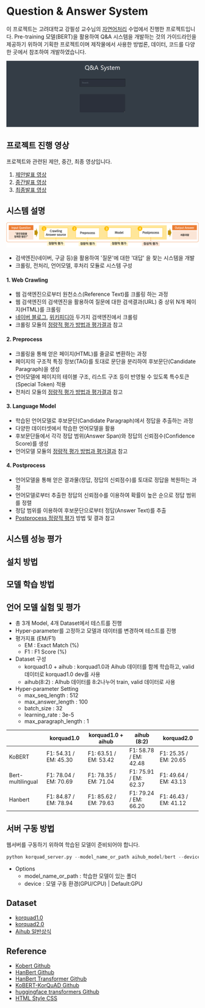 # Question & Answer System
이 프로젝트는 고려대학교 강필성 교수님의 [자연어처리](https://github.com/pilsung-kang/text-analytics) 수업에서 진행한 프로젝트입니다. 
Pre-training 모델(BERT)을 활용하여 Q&A 시스템을 개발하는 것의 가이드라인을 제공하기 위하여 기획한 프로젝트이며 제작물에서 사용한 방법론, 데이터, 코드를 다양한 곳에서 참조하여 개발하였습니다.
  
![](img/sample_image.gif)

## 프로젝트 진행 영상
프로젝트와 관련된 제안, 중간, 최종 영상입니다.
1. [제안발표 영상](https://youtu.be/JQn5JIthlAI)
2. [중간발표 영상](https://youtu.be/fGQAx_wCm3E)
3. [최종발표 영상](https://youtu.be/uwzPH9xOM30)

## 시스템 설명
![](img/system_overview.png)
- 검색엔진(네이버, 구글 등)을 활용하여 '질문'에 대한 '대답' 을 찾는 시스템을 개발
- 크롤링, 전처리, 언어모델, 후처리 모듈로 시스템 구성

#### 1. Web Crawling
- 웹 검색엔진으로부터 원천소스(Reference Text)를 크롤링 하는 과정
- 웹 검색엔진의 검색엔진을 활용하여 질문에 대한 검색결과(URL) 중 상위 N개 페이지(HTML)를 크롤링
- [네이버 블로그](https://section.blog.naver.com/BlogHome.nhn?directoryNo=0&currentPage=1&groupId=0), [위키피디아](https://ko.wikipedia.org/w/index.php?search=&title=%ED%8A%B9%EC%88%98:%EA%B2%80%EC%83%89&go=%EB%B3%B4%EA%B8%B0) 두가지 검색엔진에서 크롤링
- 크롤링 모듈의 [정량적 평가 방법과 평가결과](https://github.com/JoungheeKim/korean-question-answer-system/blob/master/module_test/02_Preprocess%20Module%20Test.ipynb) 참고

#### 2. Preprocess
- 크롤링을 통해 얻은 페이지(HTML)를 줄글로 변환하는 과정
- 페이지의 구조적 특징 정보(TAG)를 토대로 문단을 분리하여 후보문단(Candidate Paragraph)을 생성
- 언어모델에 페이지의 테이블 구조, 리스트 구조 등이 반영될 수 있도록 특수토큰(Special Token) 적용
- 전처리 모듈의 [정량적 평가 방법과 평가결과](https://github.com/JoungheeKim/korean-question-answer-system/blob/master/module_test/02_Preprocess%20Module%20Test.ipynb) 참고

#### 3. Language Model
- 학습된 언어모델로 후보문단(Candidate Paragraph)에서 정답을 추출하는 과정
- 다양한 데이터셋에서 학습한 언어모델을 활용
- 후보문단들에서 각각 정답 범위(Answer Span)와 정답의 신뢰점수(Confidence Score)를 생성
- 언어모델 모듈의 [정량적 평가 방법과 평가결과](#언어-모델-실험-및-평가) 참고

#### 4. Postprocess
- 언어모델을 통해 얻은 결과물(정답, 정답의 신뢰점수)를 토대로 정답을 복원하는 과정
- 언어모델로부터 추출한 정답의 신뢰점수를 이용하여 확률이 높은 순으로 정답 범위를 정렬
- 정답 범위를 이용하여 후보문단으로부터 정답(Answer Text)를 추출
- [Postprocess 정량적 평가](https://github.com/JoungheeKim/korean-question-answer-system/blob/master/module_test/04_QA%20Module%20Eye%20check.ipynb) 방법 및 결과 참고

## 시스템 성능 평가



## 설치 방법

## 모델 학습 방법

## 언어 모델 실험 및 평가
- 총 3개 Model, 4개 Dataset에서 테스트를 진행
- Hyper-parameter를 고정하고 모델과 데이터를 변경하며 테스트를 진행
- 평가지표 (EM/F1)
  * EM : Exact Match (%)
  * F1 : F1 Score (%)
- Dataset 구성
  * korquad1.0 + aihub : korquad1.0과 Aihub 데이터를 함께 학습하고, valid 데이터로 korquad1.0 dev를 사용
  * aihub(8:2) : AIhub 데이터를 8:2나누어 train, valid 데이터로 사용
- Hyper-parameter Setting
  * max_seq_length : 512
  * max_answer_length : 100
  * batch_size : 32
  * learning_rate : 3e-5
  * max_paragraph_length : 1
  
|                         |       korquad1.0       |  korquad1.0 + aihub   |      aihub (8:2)      |      korquad2.0       |
| ----------------------- | ---------------------- | --------------------- | --------------------- | --------------------- |
| KoBERT                  | F1: 54.31 / EM: 45.30  | F1: 63.51 / EM: 53.42 | F1: 58.78 / EM: 42.48 | F1: 25.35 / EM: 20.65 |
| Bert-multilingual       | F1: 78.04 / EM: 70.69  | F1: 78.35 / EM: 71.04 | F1: 75.91 / EM: 62.37 | F1: 49.64 / EM: 43.13 |
| Hanbert                 | F1: 84.87 / EM: 78.94  | F1: 85.62 / EM: 79.63 | F1: 79.24 / EM: 66.20 | F1: 46.43 / EM: 41.12 |

## 서버 구동 방법
웹서버를 구동하기 위하여 학습된 모델이 준비되어야 합니다.
```python
python korquad_server.py --model_name_or_path aihub_model/bert --device gpu
```
- Options
  - model_name_or_path : 학습한 모델이 있는 폴더
  - device : 모델 구동 환경(GPU/CPU)  |  Default:GPU


## Dataset
 - [korquad1.0](https://korquad.github.io/category/1.0_KOR.html)
 - [korquad2.0](https://korquad.github.io/)
 - [Aihub 일반상식](http://www.aihub.or.kr/aidata/84)

## Reference
- [Kobert Github](https://github.com/SKTBrain/KoBERT)
- [HanBert Github](https://github.com/tbai2019/HanBert-54k-N)
- [HanBert Transformer Github](https://github.com/monologg/HanBert-Transformers)
- [KoBERT-KorQuAD Github](https://github.com/monologg/KoBERT-KorQuAD)
- [huggingface transformers Github](https://github.com/huggingface/transformers)
- [HTML Style CSS](https://webdesign.tutsplus.com/ko/tutorials/css-experiments-with-a-search-form-input-and-button--cms-22069)

